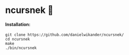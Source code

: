 # ncursnek :snake:

#### Installation:
```
git clone https://github.com/danielwikander/ncursnek/
cd ncursnek
make
./bin/ncursnek
```
